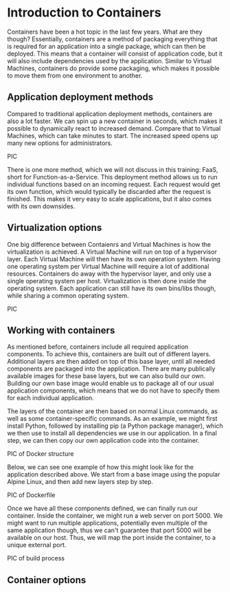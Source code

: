 # Introduction to Containers

Containers have been a hot topic in the last few years. What are they though? Essentially, containers are a method of packaging everything that is required for an application into a single package, which can then be deployed. This means that a container will consist of application code, but it will also include dependencies used by the application. Similar to Virtual Machines, containers do provide some packaging, which makes it possible to move them from one environment to another.

## Application deployment methods
Compared to traditional application deployment methods, containers are also a lot faster. We can spin up a new container in seconds, which makes it possible to dynamically react to increased demand. Compare that to Virtual Machines, which can take minutes to start. The increased speed opens up many new options for administrators.

PIC

There is one more method, which we will not discuss in this training: FaaS, short for Function-as-a-Service. This deployment method allows us to run individual functions based on an incoming request. Each request would get its own function, which would typically be discarded after the request is finished. This makes it very easy to scale applications, but it also comes with its own downsides.

## Virtualization options
One big difference between Contaienrs and Virtual Machines is how the virtualization is achieved. A Virtual Machine will run on top of a hypervisor layer. Each Virtual Machine will then have its own operation system. Having one operating system per Virtual Machine will require a lot of additional resources. Containers do away with the hypervisor layer, and only use a single operating system per host. Virtualization is then done inside the operating system. Each application can still have its own bins/libs though, while sharing a common operating system.

PIC

## Working with containers
As mentioned before, containers include all required application components. To achieve this, containers are built out of different layers. Additional layers are then added on top of this base layer, until all needed components are packaged into the application. There are many publically available images for these base layers, but we can also build our own. Building our own base image would enable us to package all of our usual application components, which means that we do not have to specify them for each individual application.

The layers of the container are then based on normal Linux commands, as well as some container-specific commands. As an example, we might first install Python, followed by installing pip (a Python package manager), which we then use to install all dependencies we use in our application. In a final step, we can then copy our own application code into the container.

PIC of Docker structure

Below, we can see one example of how this might look like for the application described above. We start from a base image using the popular Alpine Linux, and then add new layers step by step.

PIC of Dockerfile

Once we have all these components defined, we can finally run our container. Inside the container, we might run a web server on port 5000. We might want to run multiple applications, potentially even multiple of the same application though, thus we can't guarantee that port 5000 will be available on our host. Thus, we will map the port inside the container, to a unique external port.

PIC of build process

## Container options
